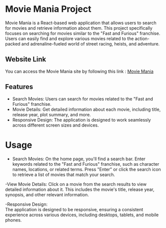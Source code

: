 # Movie Mania Project

Movie Mania is a React-based web application that allows users to search for movies and retrieve information about them. This project specifically focuses on searching for movies similar to the "Fast and Furious" franchise. Users can easily find and explore various movies related to the action-packed and adrenaline-fueled world of street racing, heists, and adventure.

## Website Link
You can access the Movie Mania site by following this link : [Movie Mania](https://moviess-mania.netlify.app/)

## Features
- Search Movies: Users can search for movies related to the "Fast and Furious" franchise.
- Movie Details: Get detailed information about each movie, including title, release year, plot summary, and more.
- Responsive Design: The application is designed to work seamlessly across different screen sizes and devices.

# Usage
- Search Movies:
On the home page, you'll find a search bar. Enter keywords related to the "Fast and Furious" franchise, such as character names, locations, or related terms. Press "Enter" or click the search icon to retrieve a list of movies that match your search.

-View Movie Details:
Click on a movie from the search results to view detailed information about it. This includes the movie's title, release year, synopsis, and other relevant information.

-Responsive Design:   
The application is designed to be responsive, ensuring a consistent experience across various devices, including desktops, tablets, and mobile phones.
